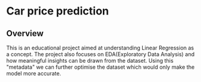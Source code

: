 
# Car price prediction 

## Overview

This is an educational project aimed at understanding Linear Regression as a concept. The project also focuses on EDA(Exploratory Data Analysis) and how meaningful insights can be drawn from the dataset. Using this "metadata" we can further optimise the dataset which would only make the model more accurate.